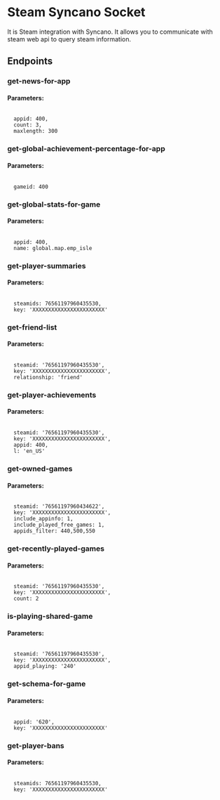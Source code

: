 # Steam Syncano Socket

It is Steam integration with Syncano. It allows you to communicate with steam web api to query steam information.

## Endpoints

### get-news-for-app

#### Parameters:
```

  appid: 400,
  count: 3,
  maxlength: 300
```


### get-global-achievement-percentage-for-app

#### Parameters:
```

  gameid: 400
```


### get-global-stats-for-game

#### Parameters:
```

  appid: 400,
  name: global.map.emp_isle
```


### get-player-summaries

#### Parameters:
```

  steamids: 76561197960435530,
  key: 'XXXXXXXXXXXXXXXXXXXXXXX'
```


### get-friend-list

#### Parameters:
```

  steamid: '76561197960435530',
  key: 'XXXXXXXXXXXXXXXXXXXXXXX',
  relationship: 'friend'
```


### get-player-achievements

#### Parameters:
```

  steamid: '76561197960435530',
  key: 'XXXXXXXXXXXXXXXXXXXXXXX',
  appid: 400,
  l: 'en_US'
```


### get-owned-games

#### Parameters:
```

  steamid: '76561197960434622',
  key: 'XXXXXXXXXXXXXXXXXXXXXXX',
  include_appinfo: 1,
  include_played_free_games: 1,
  appids_filter: 440,500,550
```


### get-recently-played-games

#### Parameters:
```

  steamid: '76561197960435530',
  key: 'XXXXXXXXXXXXXXXXXXXXXXX',
  count: 2
```


### is-playing-shared-game

#### Parameters:
```

  steamid: '76561197960435530',
  key: 'XXXXXXXXXXXXXXXXXXXXXXX',
  appid_playing: '240'
```


### get-schema-for-game

#### Parameters:
```

  appid: '620',
  key: 'XXXXXXXXXXXXXXXXXXXXXXX'
```


### get-player-bans

#### Parameters:
```

  steamids: 76561197960435530,
  key: 'XXXXXXXXXXXXXXXXXXXXXXX'
```

